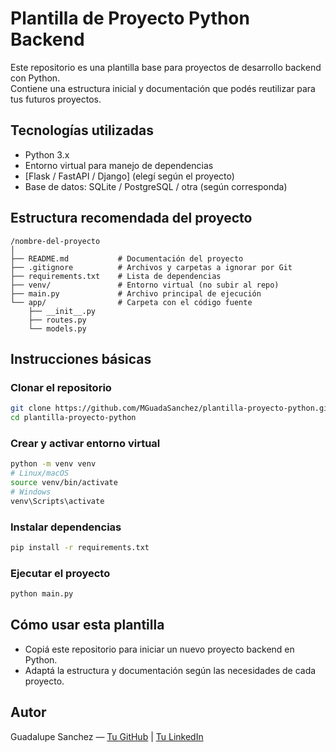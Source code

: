 # Plantilla de Proyecto Python Backend

Este repositorio es una plantilla base para proyectos de desarrollo backend con Python.  
Contiene una estructura inicial y documentación que podés reutilizar para tus futuros proyectos.

## Tecnologías utilizadas
- Python 3.x
- Entorno virtual para manejo de dependencias
- [Flask / FastAPI / Django] (elegí según el proyecto)
- Base de datos: SQLite / PostgreSQL / otra (según corresponda)

## Estructura recomendada del proyecto

```
/nombre-del-proyecto
│
├── README.md           # Documentación del proyecto
├── .gitignore          # Archivos y carpetas a ignorar por Git
├── requirements.txt    # Lista de dependencias
├── venv/               # Entorno virtual (no subir al repo)
├── main.py             # Archivo principal de ejecución
└── app/                # Carpeta con el código fuente
    ├── __init__.py
    ├── routes.py
    └── models.py
```

## Instrucciones básicas

### Clonar el repositorio

```bash
git clone https://github.com/MGuadaSanchez/plantilla-proyecto-python.git
cd plantilla-proyecto-python
```

### Crear y activar entorno virtual

```bash
python -m venv venv
# Linux/macOS
source venv/bin/activate
# Windows
venv\Scripts\activate
```

### Instalar dependencias

```bash
pip install -r requirements.txt
```

### Ejecutar el proyecto

```bash
python main.py
```

## Cómo usar esta plantilla

- Copiá este repositorio para iniciar un nuevo proyecto backend en Python.  
- Adaptá la estructura y documentación según las necesidades de cada proyecto.

## Autor

Guadalupe Sanchez — [Tu GitHub](https://github.com/MGuadaSanchez) | [Tu LinkedIn](https://linkedin.com/in/guadalupesanchez/)

